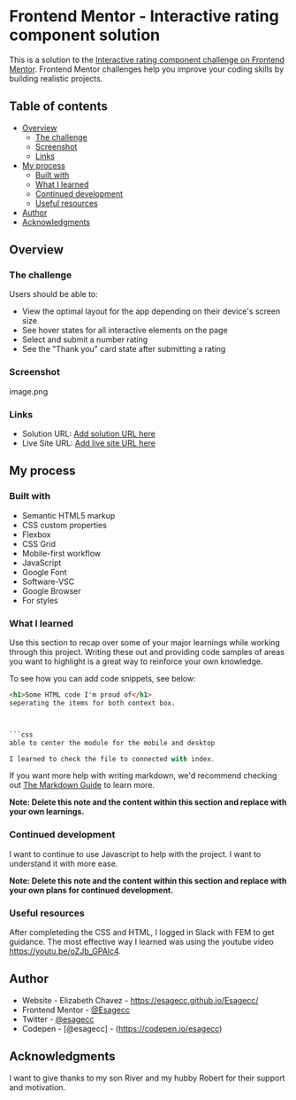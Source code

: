 # Frontend Mentor - Interactive rating component solution

This is a solution to the [Interactive rating component challenge on Frontend Mentor](https://www.frontendmentor.io/challenges/interactive-rating-component-koxpeBUmI). Frontend Mentor challenges help you improve your coding skills by building realistic projects. 

## Table of contents

- [Overview](#overview)
  - [The challenge](#the-challenge)
  - [Screenshot](#screenshot)
  - [Links](#links)
- [My process](#my-process)
  - [Built with](#built-with)
  - [What I learned](#what-i-learned)
  - [Continued development](#continued-development)
  - [Useful resources](#useful-resources)
- [Author](#author)
- [Acknowledgments](#acknowledgments)


## Overview

### The challenge

Users should be able to:

- View the optimal layout for the app depending on their device's screen size
- See hover states for all interactive elements on the page
- Select and submit a number rating
- See the "Thank you" card state after submitting a rating

### Screenshot

image.png

### Links

- Solution URL: [Add solution URL here](https://your-solution-url.com)
- Live Site URL: [Add live site URL here](https://your-live-site-url.com)

## My process

### Built with

- Semantic HTML5 markup
- CSS custom properties
- Flexbox
- CSS Grid
- Mobile-first workflow
- JavaScript
- Google Font
- Software-VSC
- Google Browser
- For styles
 
 ### What I learned

Use this section to recap over some of your major learnings while working through this project. Writing these out and providing code samples of areas you want to highlight is a great way to reinforce your own knowledge.

To see how you can add code snippets, see below:

```html
<h1>Some HTML code I'm proud of</h1>
seperating the items for both context box. 



```css
able to center the module for the mobile and desktop
```
```js
I learned to check the file to connected with index. 

```

If you want more help with writing markdown, we'd recommend checking out [The Markdown Guide](https://www.markdownguide.org/) to learn more.

**Note: Delete this note and the content within this section and replace with your own learnings.**

### Continued development

I want to continue to use Javascript to help with the project. I want to understand it with more ease. 

**Note: Delete this note and the content within this section and replace with your own plans for continued development.**

### Useful resources

After completeding the CSS and HTML, I logged in Slack with FEM to get guidance. The most effective way I learned was using the youtube video https://youtu.be/oZJb_GPAlc4. 


## Author

- Website - Elizabeth Chavez - https://esagecc.github.io/Esagecc/ 
- Frontend Mentor - [@Esagecc](https://www.frontendmentor.io/profile/Esagecc)
- Twitter - [@esagecc](https://twitter.com/esagecc)
- Codepen - [@esagecc] - (https://codepen.io/esagecc)

## Acknowledgments

I want to give thanks to my son River and my hubby Robert for their support and motivation. 

